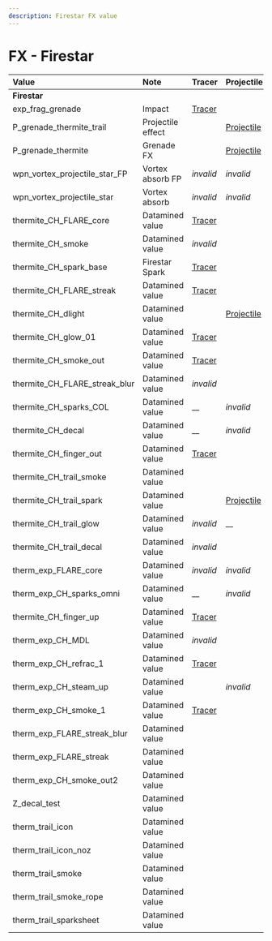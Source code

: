 ```yaml
---
description: Firestar FX value
---
```


# FX - Firestar

| Value | Note | Tracer | Projectile | Muzzleflash |
| :--- | :--- | :--- | :--- | :--- |
| **Firestar** |  |  |  |  |
| exp\_frag\_grenade | Impact | [Tracer](https://gfycat.com/shockedmeanalabamamapturtle) |  |  |
| P\_grenade\_thermite\_trail | Projectile effect |  | [Projectile](https://gfycat.com/fr/unsightlymindlessaardwolf-titanfall2-modding) |  |
| P\_grenade\_thermite | Grenade FX |  | [Projectile](https://gfycat.com/fr/diligentshimmeringarchaeocete) |  |
| wpn\_vortex\_projectile\_star\_FP | Vortex absorb FP | _invalid_ | _invalid_ |  |
| wpn\_vortex\_projectile\_star | Vortex absorb | _invalid_ | _invalid_ |  |
| thermite\_CH\_FLARE\_core | Datamined value | [Tracer](https://gfycat.com/concreteactivegreatargus) |  |  |
| thermite\_CH\_smoke | Datamined value | _invalid_ |  |  |
| thermite\_CH\_spark\_base | Firestar Spark | [Tracer](https://gfycat.com/ordinaryoblongbengaltiger) |  |  |
| thermite\_CH\_FLARE\_streak | Datamined value | [Tracer](https://gfycat.com/emotionalsingleamericanbulldog) |  |  |
| thermite\_CH\_dlight | Datamined value |  | [Projectile](https://gfycat.com/nextscholarlylarva) |  |
| thermite\_CH\_glow\_01 | Datamined value | [Tracer](https://gfycat.com/frequentimmaculatecrayfish) |  |  |
| thermite\_CH\_smoke\_out | Datamined value | [Tracer](https://gfycat.com/impracticalbettereastsiberianlaika) |  |  |
| thermite\_CH\_FLARE\_streak\_blur | Datamined value | _invalid_ |  |  |
| thermite\_CH\_sparks\_COL | Datamined value | \_\_ | _invalid_ |  |
| thermite\_CH\_decal | Datamined value | \_\_ | _invalid_ |  |
| thermite\_CH\_finger\_out | Datamined value | [Tracer](https://gfycat.com/soggythoughtfulizuthrush) |  |  |
| thermite\_CH\_trail\_smoke | Datamined value |  |  | [Muzzleflash](https://gfycat.com/quarrelsomemedicalgermanspaniel) |
| thermite\_CH\_trail\_spark | Datamined value |  | [Projectile](https://gfycat.com/potableenchantedbutterfly) |  |
| thermite\_CH\_trail\_glow | Datamined value | _invalid_ | \_\_ | _invalid_ |
| thermite\_CH\_trail\_decal | Datamined value | _invalid_ |  |  |
| therm\_exp\_FLARE\_core | Datamined value | _invalid_ | _invalid_ | _invalid_ |
| therm\_exp\_CH\_sparks\_omni | Datamined value | \_\_ | _invalid_ | [Muzzleflash](https://gfycat.com/weeklyclosedirishsetter) |
| thermite\_CH\_finger\_up | Datamined value | [Tracer](https://gfycat.com/verifiablespeedyblesbok) |  | [Muzzleflash](https://gfycat.com/verifiablespeedyblesbok) |
| therm\_exp\_CH\_MDL | Datamined value | _invalid_ |  | _invalid_ |
| therm\_exp\_CH\_refrac\_1 | Datamined value | [Tracer](https://gfycat.com/scarceunconsciousleafhopper) |  | [Muzzleflash](https://gfycat.com/scarceunconsciousleafhopper) |
| therm\_exp\_CH\_steam\_up | Datamined value |  | _invalid_ | [Muzzleflash](https://gfycat.com/rectangularabandonedgraywolf) |
| therm\_exp\_CH\_smoke\_1 | Datamined value | [Tracer](https://gfycat.com/tautclearcutiberianemeraldlizard) |  |  |
| therm\_exp\_FLARE\_streak\_blur | Datamined value |  |  |  |
| therm\_exp\_FLARE\_streak | Datamined value |  |  |  |
| therm\_exp\_CH\_smoke\_out2 | Datamined value |  |  |  |
| Z\_decal\_test | Datamined value |  |  |  |
| therm\_trail\_icon | Datamined value |  |  |  |
| therm\_trail\_icon\_noz | Datamined value |  |  |  |
| therm\_trail\_smoke | Datamined value |  |  |  |
| therm\_trail\_smoke\_rope | Datamined value |  |  |  |
| therm\_trail\_sparksheet | Datamined value |  |  |  |

